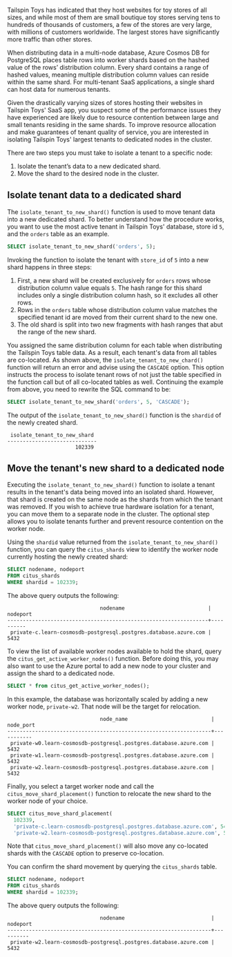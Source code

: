 Tailspin Toys has indicated that they host websites for toy stores of all sizes, and while most of them are small boutique toy stores serving tens to hundreds of thousands of customers, a few of the stores are very large, with millions of customers worldwide. The largest stores have significantly more traffic than other stores.

When distributing data in a multi-node database, Azure Cosmos DB for PostgreSQL places table rows into worker shards based on the hashed value of the rows’ distribution column. Every shard contains a range of hashed values, meaning multiple distribution column values can reside within the same shard. For multi-tenant SaaS applications, a single shard can host data for numerous tenants.

Given the drastically varying sizes of stores hosting their websites in Tailspin Toys' SaaS app, you suspect some of the performance issues they have experienced are likely due to resource contention between large and small tenants residing in the same shards. To improve resource allocation and make guarantees of tenant quality of service, you are interested in isolating Tailspin Toys' largest tenants to dedicated nodes in the cluster.

There are two steps you must take to isolate a tenant to a specific node:

1. Isolate the tenant’s data to a new dedicated shard.
2. Move the shard to the desired node in the cluster.

## Isolate tenant data to a dedicated shard

The `isolate_tenant_to_new_shard()` function is used to move tenant data into a new dedicated shard. To better understand how the procedure works, you want to use the most active tenant in Tailspin Toys' database, store id `5`, and the `orders` table as an example.

```sql
SELECT isolate_tenant_to_new_shard('orders', 5);
```

Invoking the function to isolate the tenant with `store_id` of `5` into a new shard happens in three steps:

1. First, a new shard will be created exclusively for `orders` rows whose distribution column value equals `5`. The hash range for this shard includes only a single distribution column hash, so it excludes all other rows.
2. Rows in the `orders` table whose distribution column value matches the specified tenant id are moved from their current shard to the new one.
3. The old shard is split into two new fragments with hash ranges that abut the range of the new shard.

You assigned the same distribution column for each table when distributing the Tailspin Toys table data. As a result, each tenant's data from all tables are co-located. As shown above, the `isolate_tenant_to_new_chard()` function will return an error and advise using the `CASCADE` option. This option instructs the process to isolate tenant rows of not just the table specified in the function call but of all co-located tables as well. Continuing the example from above, you need to rewrite the SQL command to be:

```sql
SELECT isolate_tenant_to_new_shard('orders', 5, 'CASCADE');
```

The output of the `isolate_tenant_to_new_shard()` function is the `shardid` of the newly created shard.

```text
 isolate_tenant_to_new_shard 
-----------------------------
                      102339
```

## Move the tenant's new shard to a dedicated node

Executing the `isolate_tenant_to_new_shard()` function to isolate a tenant results in the tenant's data being moved into an isolated shard. However, that shard is created on the same node as the shards from which the tenant was removed. If you wish to achieve true hardware isolation for a tenant, you can move them to a separate node in the cluster. The optional step allows you to isolate tenants further and prevent resource contention on the worker node.

Using the `shardid` value returned from the `isolate_tenant_to_new_shard()` function, you can query the `citus_shards` view to identify the worker node currently hosting the newly created shard:

```sql
SELECT nodename, nodeport
FROM citus_shards
WHERE shardid = 102339;
```

The above query outputs the following:

```text
                              nodename                           | nodeport 
-----------------------------------------------------------------+----------
 private-c.learn-cosmosdb-postgresql.postgres.database.azure.com |     5432
```

To view the list of available worker nodes available to hold the shard, query the `citus_get_active_worker_nodes()` function. Before doing this, you may also want to use the Azure portal to add a new node to your cluster and assign the shard to a dedicated node.

```sql
SELECT * from citus_get_active_worker_nodes();
```

In this example, the database was horizontally scaled by adding a new worker node, `private-w2`. That node will be the target for relocation.

```text
                              node_name                           | node_port 
------------------------------------------------------------------+-----------
 private-w0.learn-cosmosdb-postgresql.postgres.database.azure.com |      5432
 private-w1.learn-cosmosdb-postgresql.postgres.database.azure.com |      5432
 private-w2.learn-cosmosdb-postgresql.postgres.database.azure.com |      5432
```

Finally, you select a target worker node and call the `citus_move_shard_placement()` function to relocate the new shard to the worker node of your choice.

```sql
SELECT citus_move_shard_placement(
  102339,
  'private-c.learn-cosmosdb-postgresql.postgres.database.azure.com', 5432,
  'private-w2.learn-cosmosdb-postgresql.postgres.database.azure.com', 5432);
```

Note that `citus_move_shard_placement()` will also move any co-located shards with the `CASCADE` option to preserve co-location.

You can confirm the shard movement by querying the `citus_shards` table.

```sql
SELECT nodename, nodeport
FROM citus_shards
WHERE shardid = 102339;
```

The above query outputs the following:

```text
                              nodename                            | nodeport 
------------------------------------------------------------------+----------
 private-w2.learn-cosmosdb-postgresql.postgres.database.azure.com |     5432
```
